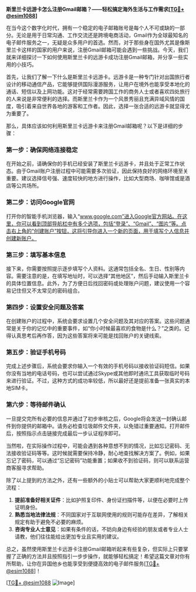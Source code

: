 **斯里兰卡远游卡怎么注册Gmail邮箱？——轻松搞定海外生活与工作需求[[TG💪+ @esim1088](https://t.me/s/esim1088)]**

在当今这个数字化时代，拥有一个稳定的电子邮箱账号是每个人不可或缺的一部分。无论是用于日常沟通、工作交流还是跨境电商活动，Gmail作为全球最知名的电子邮件服务之一，无疑是众多用户的首选。然而，对于那些身在国外尤其是像斯里兰卡这样的国家的用户来说，注册Gmail邮箱可能会遇到一些挑战。今天，我们就来详细探讨一下如何使用斯里兰卡的远游卡成功注册Gmail邮箱，并分享一些实用的小技巧。

首先，让我们了解一下什么是斯里兰卡远游卡。远游卡是一种专门针对出国旅行者设计的移动通信产品，它能够提供国际漫游服务，让用户在境外也能享受本地化的通话、短信以及上网功能。这对于经常需要跨国工作的商务人士或者喜欢四处旅行的人来说是非常便利的选择。而斯里兰卡作为一个风景秀丽且充满异域风情的国度，吸引着来自世界各地的游客和工作者。因此，选择一张合适的远游卡就显得尤为重要了。

那么，具体应该如何利用斯里兰卡远游卡来注册Gmail邮箱呢？以下是详细的步骤：

### 第一步：确保网络连接稳定
在开始之前，请确保你的手机已经安装了斯里兰卡远游卡，并且处于正常工作状态。由于Gmail账户注册过程中可能需要多次验证，因此保持良好的网络环境至关重要。建议选择信号强、速度较快的地方进行操作，比如大型商场、咖啡馆或是酒店等公共场所。

### 第二步：访问Google官网
打开你的智能手机浏览器，输入“www.google.com”进入Google官方网站。在这里，你可以看到顶部导航栏中有多个选项，包括“登录”、“Gmail”、“图片”等。点击右上角的“创建账户”按钮，这将引导你进入一个新的页面，用于填写个人信息并创建新账户。

### 第三步：填写基本信息
接下来，你需要按照提示逐步填写个人资料。这通常包括全名、生日、性别等内容。需要注意的是，在填写地址时，可以选择“其他地区”，然后手动输入斯里兰卡的具体位置信息。此外，为了方便日后找回密码或处理账户问题，建议使用一个容易记住但又不太常见的密码组合。

### 第四步：设置安全问题及答案
在创建账户的过程中，系统会要求设置几个安全问题及其对应的答案。这些问题通常是关于你的记忆中的重要事件，如“你小时候最喜欢的食物是什么？”之类的。记得认真思考后再作答，因为这些答案将来可能是找回账户的关键线索。

### 第五步：验证手机号码
完成上述步骤后，系统会要求你输入一个有效的手机号码以接收验证码短信。如果你没有当地的电话号码，也可以尝试通过Skype或其他即时通讯工具获取临时号码来进行验证。不过，这种方式的成功率较低，所以最好还是提前准备一张真实的本地SIM卡。

### 第六步：等待邮件确认
一旦提交完所有必要的信息并通过了初步审核之后，Google将会发送一封确认邮件到你提供的邮箱中。请务必检查垃圾邮件文件夹，以免错过重要通知。打开邮件后，按照指示点击链接完成最后一步认证程序即可。

当然啦，在实际操作过程中，可能会遇到各种意想不到的情况，比如忘记密码、无法接收验证码等等。这时候就需要保持冷静，耐心地查找解决方案了。例如，如果忘记了密码，可以通过“忘记密码”功能重置；如果收不到验证码，则可以联系运营商客服寻求帮助。

除了以上提到的方法之外，还有一些额外的小贴士可以帮助大家更顺利地完成整个流程：

1. **提前准备好相关证件**：比如护照复印件、身份证扫描件等，以便在必要时上传证明身份。
2. **熟悉当地法律法规**：不同国家对于互联网使用的规则可能存在差异，了解相关规定有助于避免不必要的麻烦。
3. **咨询专业人士意见**：如果有条件的话，不妨向身边有经验的朋友或者专业人士请教，他们往往能给出更加专业且实用的建议。

总之，虽然使用斯里兰卡远游卡注册Gmail邮箱听起来有些复杂，但实际上只要掌握了正确的方法并且按照指引一步步操作，就能够轻松搞定！希望这篇文章对你有所帮助，让你在异国他乡也能享受到便捷高效的电子邮件服务[[TG💪+ @esim1088](https://t.me/s/esim1088)]！

[[TG💪+ @esim1088](https://t.me/s/esim1088) ![Image](https://i.postimg.cc/4NQfJmqS/Snipaste-2025-05-13-00-14-12.png)]